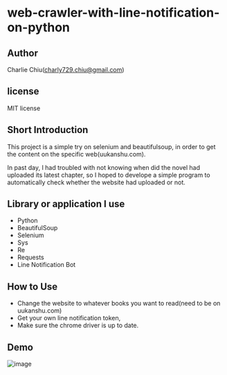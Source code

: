 # web-crawler-with-line-notification-on-python
## Author
Charlie Chiu(charly729.chiu@gmail.com)

## license
MIT license

## Short Introduction
This project is a simple try on selenium and beautifulsoup, in order to get the content on the specific web(uukanshu.com).

In past day, I had troubled with not knowing when did the novel had uploaded its latest chapter, so I hoped to develope a 
simple program to automatically check whether the website had uploaded or not.

## Library or application I use
* Python
* BeautifulSoup
* Selenium
* Sys
* Re
* Requests
* Line Notification Bot

## How to Use
* Change the website to whatever books you want to read(need to be on uukanshu.com) 
* Get your own line notification token,
* Make sure the chrome driver is up to date. 
## Demo
![image](https://user-images.githubusercontent.com/63622191/156187776-0b10ca97-d0a3-49f3-b315-5dfcc630796b.png)
